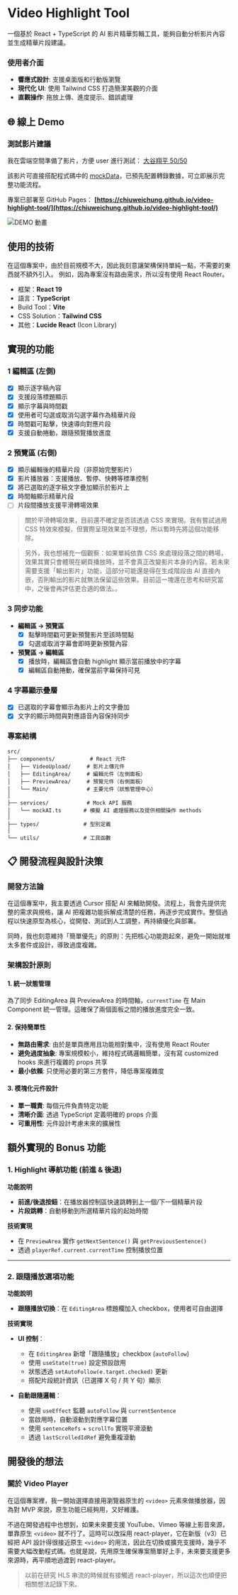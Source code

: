 # Video Highlight Tool

一個基於 React + TypeScript 的 AI 影片精華剪輯工具，能夠自動分析影片內容並生成精華片段建議。

### 使用者介面
- **響應式設計**: 支援桌面版和行動版瀏覽
- **現代化 UI**: 使用 Tailwind CSS 打造簡潔美觀的介面
- **直觀操作**: 拖放上傳、進度提示、錯誤處理


## 🌐 線上 Demo

### **測試影片建議**
我在雲端空間準備了影片，方便 user 進行測試： [大谷翔平 50/50](https://drive.google.com/file/d/1CeRLI6ODufrLF3v7FOf2eemAB1acBYjE/view?usp=drive_link)  

該影片可直接搭配程式碼中的 [mockData](./public/mockTranscriptData.json)，已預先配置轉錄數據，可立即展示完整功能流程。

專案已部署至 GitHub Pages：
**[https://chiuweichung.github.io/video-highlight-tool/](https://chiuweichung.github.io/video-highlight-tool/)**

![DEMO 動畫](docs/5050demo.gif)

## 使用的技術

在這個專案中，由於目前規模不大，因此我刻意讓架構保持單純一點，不需要的東西就不額外引入。
例如，因為專案沒有路由需求，所以沒有使用 React Router。

- 框架：**React 19**
- 語言：**TypeScript**
- Build Tool：**Vite**
- CSS Solution：**Tailwind CSS**
- 其他：**Lucide React** (Icon Library)

## 實現的功能

### 1 編輯區 (左側)
- [x] 顯示逐字稿內容
- [x] 支援段落標題顯示
- [x] 顯示字幕與時間戳
- [x] 使用者可勾選或取消勾選字幕作為精華片段
- [x] 時間戳可點擊，快速導向對應片段
- [x] 支援自動捲動，跟隨預覽播放進度

### 2 預覽區 (右側)
- [x] 顯示編輯後的精華片段（非原始完整影片）
- [x] 影片播放器：支援播放、暫停、快轉等標準控制
- [x] 將已選取的逐字稿文字疊加顯示於影片上
- [x] 時間軸顯示精華片段
- [ ] 片段間播放支援平滑轉場效果 

> 關於平滑轉場效果，目前還不確定是否該透過 CSS 來實現。我有嘗試過用 CSS 特效來模擬，但實際呈現效果並不理想，所以暫時先將這個功能移除。

> 另外，我也想補充一個觀察：如果單純依靠 CSS 來處理段落之間的轉場，效果其實只會體現在網頁播放時，並不會真正改變影片本身的內容。若未來需要支援「輸出影片」功能，這部分可能還是得在生成階段由 AI 直接內嵌，否則輸出的影片就無法保留這些效果。目前這一塊還在思考和研究當中，之後會再評估更合適的做法。。

### 3 同步功能
- **編輯區 → 預覽區**
  - [x] 點擊時間戳可更新預覽影片至該時間點
  - [x] 勾選或取消字幕會即時更新預覽內容

- **預覽區 → 編輯區**
  - [x] 播放時，編輯區會自動 highlight 顯示當前播放中的字幕
  - [x] 編輯區自動捲動，確保當前字幕保持可見

### 4 字幕顯示疊層
- [x] 已選取的字幕會顯示為影片上的文字疊加
- [x] 文字的顯示時間與對應語音內容保持同步

### 專案結構
```
src/
├── components/           # React 元件
│   ├── VideoUpload/     # 影片上傳元件
│   ├── EditingArea/     # 編輯元件（左側面板）
│   ├── PreviewArea/     # 預覽元件（右側面板）
│   └── Main/            # 主要元件（狀態管理中心）
│
├── services/            # Mock API 服務
│   └── mockAI.ts       # 模擬 AI 處理服務以及提供相關操作 methods
│
├── types/              # 型別定義
│
└── utils/              # 工具函數
```

## 📋 開發流程與設計決策

### 開發方法論

在這個專案中，我主要透過 Cursor 搭配 AI 來輔助開發。流程上，我會先提供完整的需求與規格，讓 AI 把複雜功能拆解成清楚的任務，再逐步完成實作。整個過程以快速原型為核心，從開發、測試到人工調整，再持續優化與部署。

同時，我也刻意維持「簡單優先」的原則：先把核心功能跑起來，避免一開始就堆太多套件或設計，導致過度複雜。


### 架構設計原則

#### 1. 統一狀態管理
為了同步 EditingArea 與 PreviewArea 的時間軸，`currentTime` 在 Main Component 統一管理。這確保了兩個面板之間的播放進度完全一致。

#### 2. 保持簡單性
- **無路由需求**: 由於是單頁應用且功能相對集中，沒有使用 React Router
- **避免過度抽象**: 專案規模較小，維持程式碼邏輯簡單，沒有寫 customized hooks 來進行複雜的 props 共享
- **最小依賴**: 只使用必要的第三方套件，降低專案複雜度

#### 3. 模塊化元件設計
- **單一職責**: 每個元件負責特定功能
- **清晰介面**: 透過 TypeScript 定義明確的 props 介面
- **可重用性**: 元件設計考慮未來的擴展性


## 額外實現的 Bonus 功能

### 1. Highlight 導航功能 (前進 & 後退)

**功能說明**
- **前進/後退按鈕**：在播放器控制區快速跳轉到上一個/下一個精華片段  
- **片段跳轉**：自動移動到所選精華片段的起始時間

**技術實現**
- 在 `PreviewArea` 實作 `getNextSentence()` 與 `getPreviousSentence()`  
- 透過 `playerRef.current.currentTime` 控制播放位置

---

### 2. 跟隨播放選項功能

**功能說明**
- **跟隨播放切換**：在 `EditingArea` 標題欄加入 checkbox，使用者可自由選擇

**技術實現**
- **UI 控制**：  
  - 在 `EditingArea` 新增「跟隨播放」checkbox (`autoFollow`)  
  - 使用 `useState(true)` 設定預設啟用  
  - 狀態透過 `setAutoFollow(e.target.checked)` 更新  
  - 搭配片段統計資訊（已選擇 X 句 / 共 Y 句）顯示  

- **自動跟隨邏輯**：  
  - 使用 `useEffect` 監聽 `autoFollow` 與 `currentSentence`  
  - 當啟用時，自動滾動到對應字幕位置  
  - 使用 `sentenceRefs` + `scrollTo` 實現平滑滾動  
  - 透過 `lastScrolledIdRef` 避免重複滾動  

## 開發後的想法

### 關於 Video Player

在這個專案裡，我一開始選擇直接用瀏覽器原生的 `<video>` 元素來做播放器，因為對 MVP 來說，原生功能已經夠用，又好維護。

不過在開發過程中也想到，如果未來要支援 YouTube、Vimeo 等線上影音來源，單靠原生 `<video>` 就不行了。這時可以改採用 react-player，它在新版（v3）已經把 API 設計得很接近原生 `<video>` 的用法，因此在切換或擴充支援時，幾乎不需要大幅改動程式碼。也就是說，先用原生確保專案簡單好上手，未來要支援更多來源時，再平順地過渡到 react-player。

> 以前在研究 HLS 串流的時候就有接觸過 react-player，所以這次也順便把相關想法記錄下來。
